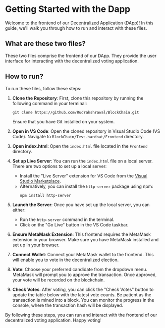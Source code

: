 # Getting Started with the Dapp

Welcome to the frontend of our Decentralized Application (DApp)! In this guide, we'll walk you through how to run and interact with these files.

## What are these two files?

These two files comprise the frontend of our DApp. They provide the user interface for interacting with the decentralized voting application.

## How to run?

To run these files, follow these steps:

1. **Clone the Repository**: First, clone this repository by running the following command in your terminal:
   ```
   git clone https://github.com/Rudrakshrawal/BlockChain.git
   ```
   Ensure that you have Git installed on your system.

2. **Open in VS Code**: Open the cloned repository in Visual Studio Code (VS Code). Navigate to `BlockChain/Test-hardhat/Frontend` directory.

3. **Open index.html**: Open the `index.html` file located in the `Frontend` directory.

4. **Set up Live Server**: You can run the `index.html` file on a local server. There are two options to set up a local server:
   - Install the "Live Server" extension for VS Code from the [Visual Studio Marketplace](https://marketplace.visualstudio.com/items?itemName=ritwickdey.LiveServer).
   - Alternatively, you can install the `http-server` package using npm:
     ```
     npm install http-server
     ```

5. **Launch the Server**: Once you have set up the local server, you can either:
   - Run the `http-server` command in the terminal.
   - Click on the "Go Live" button in the VS Code taskbar.

6. **Ensure MetaMask Extension**: This frontend requires the MetaMask extension in your browser. Make sure you have MetaMask installed and set up in your browser.

7. **Connect Wallet**: Connect your MetaMask wallet to the frontend. This will enable you to vote in the decentralized election.

8. **Vote**: Choose your preferred candidate from the dropdown menu. MetaMask will prompt you to approve the transaction. Once approved, your vote will be recorded on the blockchain.

9. **Check Votes**: After voting, you can click the "Check Votes" button to update the table below with the latest vote counts. Be patient as the transaction is mined into a block. You can monitor the progress in the console, where the transaction hash will be displayed.

By following these steps, you can run and interact with the frontend of our decentralized voting application. Happy voting!
